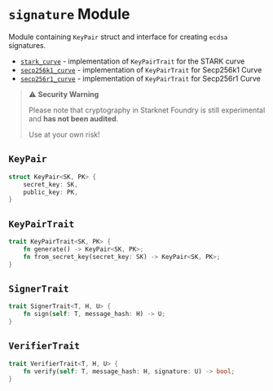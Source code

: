 # `signature` Module

Module containing `KeyPair` struct and interface for creating `ecdsa` signatures.

* [`stark_curve`](signature/stark_curve.md) - implementation of `KeyPairTrait` for the STARK curve
* [`secp256k1_curve`](signature/secp256k1_curve.md) - implementation of `KeyPairTrait` for Secp256k1 Curve
* [`secp256r1_curve`](signature/secp256r1_curve.md) - implementation of `KeyPairTrait` for Secp256r1 Curve


> ⚠️ **Security Warning**
>
> Please note that cryptography in Starknet Foundry is still experimental and **has not been audited**.
>
> Use at your own risk!


## `KeyPair`

```rust
struct KeyPair<SK, PK> {
    secret_key: SK,
    public_key: PK,
}
```


## `KeyPairTrait`

```rust
trait KeyPairTrait<SK, PK> {
    fn generate() -> KeyPair<SK, PK>;
    fn from_secret_key(secret_key: SK) -> KeyPair<SK, PK>;
}
```


## `SignerTrait`

```rust
trait SignerTrait<T, H, U> {
    fn sign(self: T, message_hash: H) -> U;
}
```


## `VerifierTrait`

```rust
trait VerifierTrait<T, H, U> {
    fn verify(self: T, message_hash: H, signature: U) -> bool;
}
```

